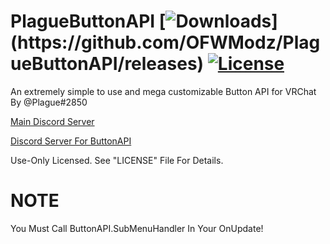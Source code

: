 # PlagueButtonAPI [![Downloads](https://img.shields.io/github/downloads/OFWModz/PlagueButtonAPI/total?color=magenta&label=Latest%20PlagueButtonAPIExample%20Downloads:)](https://github.com/OFWModz/PlagueButtonAPI/releases) [![License](https://img.shields.io/badge/License-Use%20Only-magenta.svg)](https://github.com/OFWModz/PlagueButtonAPI/blob/master/LICENSE)
An extremely simple to use and mega customizable Button API for VRChat By @Plague#2850

[Main Discord Server](http://Krewella.co.uk/Discord)

[Discord Server For ButtonAPI](http://Krewella.co.uk/ButtonAPI)

Use-Only Licensed. See "LICENSE" File For Details.

# NOTE
You Must Call ButtonAPI.SubMenuHandler In Your OnUpdate!
